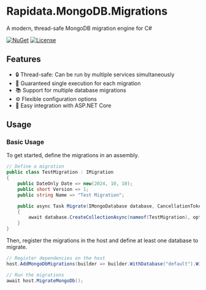 # Rapidata.MongoDB.Migrations

A modern, thread-safe MongoDB migration engine for C#

[![NuGet](https://img.shields.io/nuget/v/Rapidata.MongoDB.Migrations.svg)](https://www.nuget.org/packages/Rapidata.MongoDB.Migrations/)
[![License](https://img.shields.io/badge/license-MIT-blue.svg)](LICENSE)

## Features

- 🔒 Thread-safe: Can be run by multiple services simultaneously
- 🔄 Guaranteed single execution for each migration
- 📚 Support for multiple database migrations
- ⚙️ Flexible configuration options
- 🚀 Easy integration with ASP.NET Core

## Usage


### Basic Usage

To get started, define the migrations in an assembly.

```csharp
// Define a migration
public class TestMigration : IMigration
{
    public DateOnly Date => new(2024, 10, 10);
    public short Version => 1;
    public string Name => "Test Migration";

    public async Task Migrate(IMongoDatabase database, CancellationToken cancellationToken)
    {
        await database.CreateCollectionAsync(nameof(TestMigration), options: null, cancellationToken);
    }
}
```

Then, register the migrations in the host and define at least one database to migrate.

```csharp
// Register dependencies on the host
host.AddMongoDbMigrations(builder => builder.WithDatabase("default").WithMigrationsInAssemblyOfType<TestMigration>);
```

```csharp
// Run the migrations
await host.MigrateMongoDb();
```
